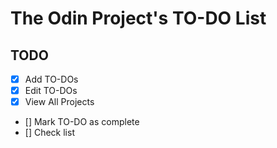 # The Odin Project's TO-DO List
## TODO
- [X] Add TO-DOs
- [X] Edit TO-DOs
- [X] View All Projects
- [] Mark TO-DO as complete
- [] Check list